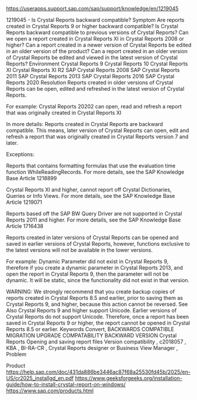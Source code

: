 <https://userapps.support.sap.com/sap/support/knowledge/en/1219045>

1219045 - Is Crystal Reports backward compatible?
Symptom
Are reports created in Crystal Reports 9 or higher backward compatible?
Is Crystal Reports backward compatible to previous versions of Crystal Reports?
Can we open a report created in Crystal Reports XI in Crystal Reports 2008 or higher?
Can a report created in a newer version of Crystal Reports be edited in an older version of the product?
Can a report created in an older version of Crystal Reports be edited and viewed in the latest version of Crystal Reports?
Environment
Crystal Reports 9
Crystal Reports 10
Crystal Reports XI
Crystal Reports XI R2
SAP Crystal Reports 2008
SAP Crystal Reports 2011
SAP Crystal Reports 2013
SAP Crystal Reports 2016
SAP Crystal Reports 2020
Resolution
Reports created in older versions of Crystal Reports can be open, edited and refreshed in the latest version of Crystal Reports.

For example: Crystal Reports 20202 can open, read and refresh a report that was originally created in Crystal Reports XI

In more details: Reports created in Crystal Reports are backward compatible. This means, later version of Crystal Reports can open, edit and refresh a report that was originally created in Crystal Reports version 7 and later.

Exceptions:

Reports that contains formatting formulas that use the evaluation time function WhileReadingRecords.
For more details, see the SAP Knowledge Base Article  1218899
  
Crystal Reports XI and higher, cannot report off Crystal Dictionaries, Queries or Info Views.
For more details, see the SAP Knowledge Base Article 1219071

Reports based off the SAP BW Query Driver are not supported in Crystal Reports 2011 and higher.
For more details, see the SAP Knowledge Base Article 1716438

Reports created in later versions of Crystal Reports can be opened and saved in earlier versions of Crystal Reports, however, functions exclusive to the latest versions will not be available in the lower versions.

For example: Dynamic Parameter did not exist in Crystal Reports 9, therefore if you create a dynamic parameter in Crystal Reports 2013, and open the report in Crystal Reports 9,  then the parameter will not be dynamic. It will be static, since the functionality did not exist in that version.

WARNING: We strongly recommend that you create backup copies of reports created in Crystal Reports 8.5 and earlier, prior to saving them as Crystal Reports 9, and higher, because this action cannot be reversed.
See Also
Crystal Reports 9 and higher support Unicode. Earlier versions of Crystal Reports do not support Unicode. Therefore, once a report has been saved in Crystal Reports 9 or higher, the report cannot be opened in Crystal Reports 8.5 or earlier.
Keywords
Convert, BACKWARDS COMPATIBLE MIGRATION UPGRADE COMPATABILITY BACKWARD VERSION Crystal Reports Opening and saving report files Version compatibility , c2018057 , KBA , BI-RA-CR , Crystal Reports designer or Business View Manager , Problem

Product
<https://help.sap.com/doc/431da886be3446ac87f68a25530fd45b/2025/en-US/cr2025_installgd_en.pdf>
<https://www.geeksforgeeks.org/installation-guide/how-to-install-crystal-report-on-windows/>
<https://www.sap.com/products.html>
